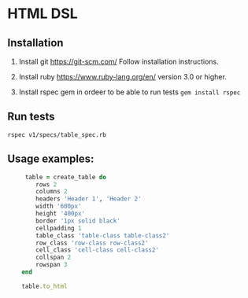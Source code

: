 # HTML DSL

## Installation

1. Install git
   https://git-scm.com/
   Follow installation instructions.

2. Install ruby
   https://www.ruby-lang.org/en/
   version 3.0 or higher.

3. Install rspec gem in ordeer to be able to run tests
   ```gem install rspec```

## Run tests
```rspec v1/specs/table_spec.rb```

## Usage examples:
```ruby
     table = create_table do
        rows 2
        columns 2
        headers 'Header 1', 'Header 2'
        width '600px'
        height '400px'
        border '1px solid black'
        cellpadding 1
        table_class 'table-class table-class2'
        row_class 'row-class row-class2'
        cell_class 'cell-class cell-class2'
        collspan 2
        rowspan 3
    end

    table.to_html
```

